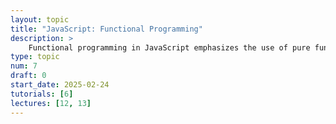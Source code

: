 ```yaml
---
layout: topic
title: "JavaScript: Functional Programming"
description: > 
    Functional programming in JavaScript emphasizes the use of pure functions, immutability, and higher-order functions to create predictable and maintainable code. It encourages a declarative style of programming, where the logic of computation is expressed in terms of functions rather than mutable states. This paradigm helps reduce bugs and enhances code reusability.
type: topic
num: 7
draft: 0
start_date: 2025-02-24
tutorials: [6]
lectures: [12, 13]
---
```

